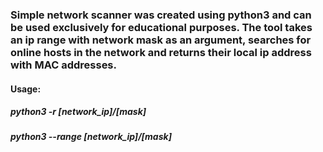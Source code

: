 <h3>Simple network scanner was created using python3 and can be used exclusively for educational purposes. The tool takes an ip range with network mask as an argument, searches for online hosts in the network and returns their local ip address with MAC addresses.</h3>
<h4>Usage:</h4>
  <h5>python3 -r [network_ip]/[mask]</h5>
  <h5>python3 --range [network_ip]/[mask]</h5>
